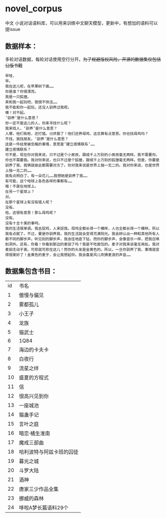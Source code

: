 # novel_corpus
中文 小说对话语料库，可以用来训练中文聊天模型，更新中，有想加的语料可以提issue

## 数据样本：

多轮对话数据，每轮对话使用空行分开。~~为了规避版权风险，开源的数据集仅包括公版书籍~~

```
早哇，
早。
我在这儿呢，在苹果树下面……
你是谁？你很漂亮。
我是一只狐狸。
来和我一起玩吧，我很不快活……
我不能和你一起玩，还没人驯养过我呢。
噢！对不起。
‘驯养’是什么意思？
你一定不是这儿的人，你来寻找什么呢？
我来找人，‘驯养’是什么意思？
人哪，他们有枪，还打猎。讨厌极了！他们还养母鸡，这总算有点意思。你也找母鸡吗？
不找，我找朋友。‘驯养’是什么意思？
这是一件经常被忽略的事情，意思是‘建立感情联系’……
建立感情联系？
可不是，现在你对我来说，只不过是个小男孩，跟成千上万别的小男孩毫无两样。我不需要你。你也不需要我。我对你来说，也只不过是个狐狸，跟成千上万别的狐狸毫无两样。但是，你要是驯养了我，我俩就彼此都需要对方了。你对我来说是世界上独一无二的。我对你来说，也是世界上独一无二的……
我有点明白了，有一朵花儿……我想她是驯养了我……
有可能，这个地球上各色各样的事都有……
哦！不是在地球上。
在另一个星球上？
对。
在那个星球上有没有猎人呢？
没有。
哈，这很有意思！那么母鸡呢？
没有。
没有十全十美的事呵。
我的生活很单调。我去捉鸡，人来捉我。母鸡全都长得一个模样，人也全都长得一个模样。所以我有点腻了。不过，要是你驯养我，我的生活就会变得充满阳光。我会辨认出一种和其他所有人都不同的脚步声。听见别的脚步声，我会往地底下钻，而你的脚步声，会像音乐一样，把我召唤到洞外。还有，你看！你看到那边的麦田了吗？我是不吃面包的。麦子对我来说毫无用处。我对麦田无动于衷。可悲就可悲在这儿！而你的头发是金黄色的。所以，一旦你驯养了我，事情就变得很美妙了！金黄色的麦子，会让我想起你。我会喜爱风儿吹拂麦浪的声音……
```

## 数据集包含书目：

<table>
<tr>
<td>id</td>
<td>书名</td>
</tr>
<tr>
<td>1</td>
<td>傲慢与偏见</td>
</tr>
<tr>
<td>2</td>
<td>雾都孤儿</td>
</tr>
<tr>
<td>3</td>
<td>小王子</td>
</tr>

<tr>
<td>4</td>
<td>龙族</td>
</tr>

<tr>
<td>5</td>
<td>猫武士</td>
</tr>

<tr>
<td>6</td>
<td>1Q84</td>
</tr>

<tr>
<td>7</td>
<td>海边的卡夫卡</td>
</tr>

<tr>
<td>8</td>
<td>白夜行</td>
</tr>

<tr>
<td>9</td>
<td>流星之绊</td>
</tr>

<tr>
<td>10</td>
<td>盛夏的方程式</td>
</tr>

<tr>
<td>11</td>
<td>信</td>
</tr>

<tr>
<td>12</td>
<td>很高兴见到你</td>
</tr>

<tr>
<td>13</td>
<td>一座城池</td>
</tr>

<tr>
<td>14</td>
<td>猫蛊手记</td>
</tr>

<tr>
<td>15</td>
<td>言叶之庭</td>
</tr>

<tr>
<td>16</td>
<td>暗恋·橘生淮南</td>
</tr>

<tr>
<td>17</td>
<td>魔戒三部曲</td>
</tr>

<tr>
<td>18</td>
<td>哈利波特与阿兹卡班的囚徒</td>
</tr>

<tr>
<td>19</td>
<td>暮光之城</td>
</tr>

<tr>
<td>20</td>
<td>斗罗大陆</td>
</tr>

<tr>
<td>21</td>
<td>酒神</td>
</tr>

<tr>
<td>22</td>
<td>唐家三少作品全集</td>
</tr>
  
<tr>
<td>23</td>
<td>挪威的森林</td>
</tr>

<tr>
<td>24</td>
<td>哆啦A梦长篇语料29个</td>
</tr>

</table>
